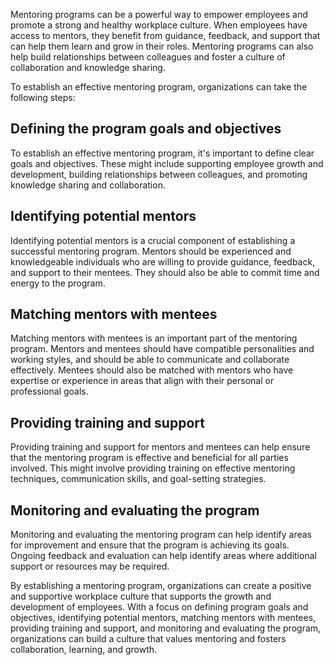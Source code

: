 
Mentoring programs can be a powerful way to empower employees and promote a strong and healthy workplace culture. When employees have access to mentors, they benefit from guidance, feedback, and support that can help them learn and grow in their roles. Mentoring programs can also help build relationships between colleagues and foster a culture of collaboration and knowledge sharing.

To establish an effective mentoring program, organizations can take the following steps:

## Defining the program goals and objectives

To establish an effective mentoring program, it's important to define clear goals and objectives. These might include supporting employee growth and development, building relationships between colleagues, and promoting knowledge sharing and collaboration.

## Identifying potential mentors

Identifying potential mentors is a crucial component of establishing a successful mentoring program. Mentors should be experienced and knowledgeable individuals who are willing to provide guidance, feedback, and support to their mentees. They should also be able to commit time and energy to the program.

## Matching mentors with mentees

Matching mentors with mentees is an important part of the mentoring program. Mentors and mentees should have compatible personalities and working styles, and should be able to communicate and collaborate effectively. Mentees should also be matched with mentors who have expertise or experience in areas that align with their personal or professional goals.

## Providing training and support

Providing training and support for mentors and mentees can help ensure that the mentoring program is effective and beneficial for all parties involved. This might involve providing training on effective mentoring techniques, communication skills, and goal-setting strategies.

## Monitoring and evaluating the program

Monitoring and evaluating the mentoring program can help identify areas for improvement and ensure that the program is achieving its goals. Ongoing feedback and evaluation can help identify areas where additional support or resources may be required.

By establishing a mentoring program, organizations can create a positive and supportive workplace culture that supports the growth and development of employees. With a focus on defining program goals and objectives, identifying potential mentors, matching mentors with mentees, providing training and support, and monitoring and evaluating the program, organizations can build a culture that values mentoring and fosters collaboration, learning, and growth.
